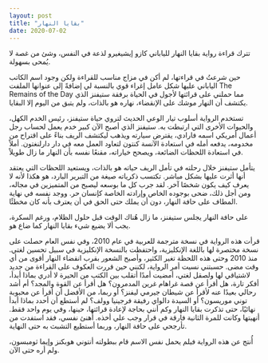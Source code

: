 ```yaml
---
layout: post
title: "بقايا النهار"
date: 2020-07-02
---
```


تترك قراءة رواية بقايا النهار للياباني كازو إيشيغيرو لذعة في النفس، وشئ من غصة لا يُمحى بسهولة.

حين شرعتُ في قراءتها، لم أكن في مزاج مناسب للقراءة ولكن وجود اسم الكاتب الياباني عليها شكل عامل إغراء قوي بالنسبة لي إضافةً إلى عنوانها الملفت The Remains of the Day  مما حملني على قرائتها لأجول في الحياة برفقة ستيفنز الذي يكتشف أن النهار موشك على الإنقضاء، نهاره هو بالذات، ولم يتبق من اليوم إلا البقايا.

تستخدم الرواية أسلوب تيار الوعي الحديث لتروي حياة ستيفنز، رئيس الخدم الكهل، والحيوات الأخرى التي ارتبطت به. ستيفنز الذي أصبح الآن كبير خدم يعمل لحساب رجل أعمال أمريكي اسمه فارادي، يقترض سيارته ويذهب ليكتشف الريف بناءً على اقتراح من مخدومه، يدفعه أمله في استعادة الآنسة كنتون لتعاود العمل معه في دار دارلنغتون. أملاً في استعادة اللحظات الضائعة، ويصحح خياراته، مقنعًا نفسه بأن النهار ما زال طويلاً.

يتأمل ستيفنز خلال رحلته في تأمل الريف حياته هو بالذات، ويستعيد اللحظات التي يعتقد أنها أثرت عليها بشكل مباشر. تكتسب ذكرياته صيغة من التبرير البارد، هو هكذا لأنه لا يعرف كيف يكون شخصًا آخر. لقد جرب كل ما بوسعه ليصبح من المتميزين في مجاله، ومن أجل ذلك، ضحى بوجوده الخاص وإرادته الخاصة كإنسان حر. ووجد نفسه في نهاية المطاف على حافة النهار، دون أن يملك حتى الحق في أن يعترف بأنه كان مخطئًا.</br>

على حافة النهار يجلس ستيفنز، ما زال هُناك الوقت قبل حلول الظلام، ورغم السكرة، يجب ألا يضيع شيء بقايا النهار كما ضاع هو.

قرأت هذه الرواية في نسخة مترجمة للعربية في عام 2010، وفي نفس العام حصلت على نسخة مختصرة لها باللغة الإنكليزية، واحتفظت بالنسخة الإنكليزية في سبيل تحسين لغتي. منذ 2010 وحتى هذه اللحظة تغير الكثير، وأصبح الشعور بقرب انقضاء النهار أقوى من أي وقت مضى. حسبتني نسيت أمر الرواية، لكنني حين قررت العكوف على القراءة من جديد لاشتياقي لها ولصقل لغتي، أمضيت أمدًا أتقلب بين الكتب من الحيرة لا أدري بماذا أبدأ، أفكر تارة، هل أقرأ عن قصة غراهام غرين المدمرون؟ هل أقرأ عن القوة والمجد؟ أم أشد رحالي بعيدًا عنه لأقرأ عن شيطان جيرمي ليفنز؟ أو ربما، من الأفضل أن أقرأ عن محبوبة توني موريسون؟ أو السيدة دالواي رفيقة فرجينيا وولف؟ لم أستطع أن أحدد بماذا أبدأ نهائيًا، حتى تذكرت بقايا النهار وكم أنني بحاجة لإعادة قرائتها، حينها، وفي يوم واحد فقط. أنهيتها وكانت للمرة الثانية فارقة في قرار وجب علي أخذه. أُهنئ نفسي، فقد استفدت من تأرجحي على حافة النهار، وربما أستطيع التشبث به حتى النهاية.

أُنتج عن هذه الرواية فيلم يحمل نفس الاسم قام ببطولته أنتوني هوبكنز وإيما ثومبسون، ولم أره حتى الآن.
